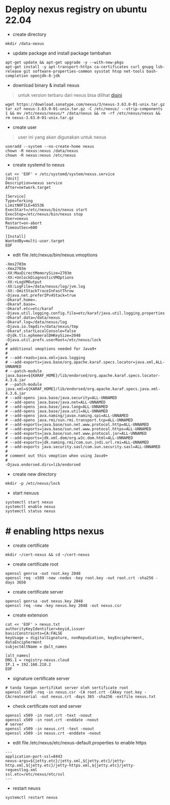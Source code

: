 # Deploy nexus registry on ubuntu 22.04

- create directory
```
mkdir /data-nexus
```

- update package and install package tambahan
```
apt-get update && apt-get upgrade -y --with-new-pkgs
apt-get install -y apt-transport-https ca-certificates curl gnupg lsb-release git software-properties-common sysstat htop net-tools bash-completion openjdk-8-jdk
```

- download binary & install nexus
> untuk version terbaru dari nexus bisa dilihat [disini](https://help.sonatype.com/repomanager3/product-information/download)

```
wget https://download.sonatype.com/nexus/3/nexus-3.63.0-01-unix.tar.gz
tar xzf nexus-3.63.0-01-unix.tar.gz -C /etc/nexus/ --strip-components 1 && mv /etc/nexus/nexus/* /data/nexus && rm -rf /etc/nexus/nexus && rm nexus-3.63.0-01-unix.tar.gz
```

- create user
> user ini yang akan digunakan untuk nexus
```
useradd --system --no-create-home nexus
chown -R nexus:nexus /data/nexus
chown -R nexus:nexus /etc/nexus
```

- create systemd to nexus
```
cat << 'EOF' > /etc/systemd/system/nexus.service
[Unit]
Description=nexus service
After=network.target
  
[Service]
Type=forking
LimitNOFILE=65536
ExecStart=/etc/nexus/bin/nexus start
ExecStop=/etc/nexus/bin/nexus stop
User=nexus
Restart=on-abort
TimeoutSec=600
  
[Install]
WantedBy=multi-user.target
EOF
```

- edit file /etc/nexus/bin/nexus.vmoptions
```
-Xms2703m
-Xmx2703m
-XX:MaxDirectMemorySize=2703m
-XX:+UnlockDiagnosticVMOptions
-XX:+LogVMOutput
-XX:LogFile=/data/nexus/log/jvm.log
-XX:-OmitStackTraceInFastThrow
-Djava.net.preferIPv4Stack=true
-Dkaraf.home=.
-Dkaraf.base=.
-Dkaraf.etc=etc/karaf
-Djava.util.logging.config.file=etc/karaf/java.util.logging.properties
-Dkaraf.data=/data/nexus
-Dkaraf.log=/data/nexus/log
-Djava.io.tmpdir=/data/nexus/tmp
-Dkaraf.startLocalConsole=false
-Djdk.tls.ephemeralDHKeySize=2048
-Djava.util.prefs.userRoot=/etc/nexus/lock
#
# additional vmoptions needed for Java9+
#
# --add-reads=java.xml=java.logging
# --add-exports=java.base/org.apache.karaf.specs.locator=java.xml,ALL-UNNAMED
# --patch-module java.base=${KARAF_HOME}/lib/endorsed/org.apache.karaf.specs.locator-4.3.6.jar
# --patch-module java.xml=${KARAF_HOME}/lib/endorsed/org.apache.karaf.specs.java.xml-4.3.6.jar
# --add-opens java.base/java.security=ALL-UNNAMED
# --add-opens java.base/java.net=ALL-UNNAMED
# --add-opens java.base/java.lang=ALL-UNNAMED
# --add-opens java.base/java.util=ALL-UNNAMED
# --add-opens java.naming/javax.naming.spi=ALL-UNNAMED
# --add-opens java.rmi/sun.rmi.transport.tcp=ALL-UNNAMED
# --add-exports=java.base/sun.net.www.protocol.http=ALL-UNNAMED
# --add-exports=java.base/sun.net.www.protocol.https=ALL-UNNAMED
# --add-exports=java.base/sun.net.www.protocol.jar=ALL-UNNAMED
# --add-exports=jdk.xml.dom/org.w3c.dom.html=ALL-UNNAMED
# --add-exports=jdk.naming.rmi/com.sun.jndi.url.rmi=ALL-UNNAMED
# --add-exports java.security.sasl/com.sun.security.sasl=ALL-UNNAMED
#
# comment out this vmoption when using Java9+
#
-Djava.endorsed.dirs=lib/endorsed
```

- create new directory
```
mkdir -p /etc/nexus/lock
```

- start nexuus
```
systemctl start nexus
systemctl enable nexus
systemctl status nexus
```

# # enabling https nexus

- create certificate

```
mkdir ~/cert-nexus && cd ~/cert-nexus
```

- create certificate root
```
openssl genrsa -out root.key 2048
openssl req -x509 -new -nodes -key root.key -out root.crt -sha256 -days 3650
```

- create certificate server
```
openssl genrsa -out nexus.key 2048
openssl req -new -key nexus.key 2048 -out nexus.csr 
```

- create extension
```
cat << 'EOF' > nexus.txt
authorityKeyIdentifier=keyid,issuer
basicConstraints=CA:FALSE
keyUsage = digitalSignature, nonRepudiation, keyEncipherment, dataEncipherment
subjectAltName = @alt_names

[alt_names]
DNS.1 = registry-nexus.cloud
IP.1 = 192.168.210.2
EOF
```
- signature certificate server
```
# tanda tangan sertifikat server oleh sertificate root
openssl x509 -req -in nexus.csr -CA root.crt -CAkey root.key -CAcreateserial -out nexus.crt -days 365 -sha256 -extfile nexus.txt
```

- check certificate root and server
```
openssl x509 -in root.crt -text -noout
openssl x509 -in root.crt -enddate -noout
# server
openssl x509 -in nexus.crt -text -noout
openssl x509 -in nexus.crt -enddate -noout
```

- edit file /etc/nexus/etc/nexus-default.properties to enable https
```
---
application-port-ssl=8443
nexus-args=${jetty.etc}/jetty.xml,${jetty.etc}/jetty-http.xml,${jetty.etc}/jetty-https.xml,${jetty.etc}/jetty-requestlog.xml
ssl.etc=/etc/nexus/etc/ssl
---

```

- restart neuxs
```
systemctl restart nexus
```
